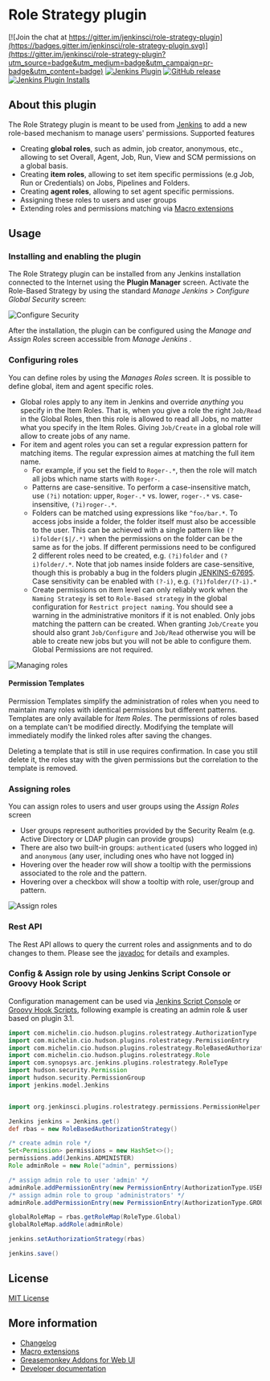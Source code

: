 Role Strategy plugin
====================

[![Join the chat at https://gitter.im/jenkinsci/role-strategy-plugin](https://badges.gitter.im/jenkinsci/role-strategy-plugin.svg)](https://gitter.im/jenkinsci/role-strategy-plugin?utm_source=badge&utm_medium=badge&utm_campaign=pr-badge&utm_content=badge)
[![Jenkins Plugin](https://img.shields.io/jenkins/plugin/v/role-strategy.svg)](https://plugins.jenkins.io/role-strategy)
[![GitHub release](https://img.shields.io/github/release/jenkinsci/role-strategy-plugin.svg?label=changelog)](https://github.com/jenkinsci/role-strategy-plugin/releases/latest)
[![Jenkins Plugin Installs](https://img.shields.io/jenkins/plugin/i/role-strategy.svg?color=blue)](https://plugins.jenkins.io/role-strategy)

## About this plugin

The Role Strategy plugin is meant to be used from [Jenkins](https://jenkins.io) to add a new role-based mechanism to manage users' permissions. 
Supported features

* Creating **global roles**, such as admin, job creator, anonymous, etc., allowing to set Overall, Agent, Job, Run, View and SCM permissions on a global basis.
* Creating **item roles**, allowing to set item specific permissions (e.g Job, Run or Credentials) on Jobs, Pipelines and Folders.
* Creating **agent roles**, allowing to set agent specific permissions.
* Assigning these roles to users and user groups
* Extending roles and permissions matching via [Macro extensions](./docs/MACROS.md)

## Usage

### Installing and enabling the plugin

The Role Strategy plugin can be installed from any Jenkins installation connected to the Internet using the **Plugin Manager** screen.
Activate the Role-Based Strategy by using the standard _Manage Jenkins > Configure Global Security_ screen:

![Configure Security](/docs/images/configureSecurity.png)

After the installation, the plugin can be configured using the _Manage and Assign Roles_ screen accessible from _Manage Jenkins_ .

### Configuring roles

You can define roles by using the _Manages Roles_ screen. It is possible to define global, item and agent specific roles.

* Global roles apply to any item in Jenkins and override *anything* you specify in the Item Roles. That is, when you give a role the
  right `Job/Read` in the Global Roles, then this role is allowed to read all Jobs, no matter what you specify in the Item Roles.
  Giving `Job/Create` in a global role will allow to create jobs of any name.
* For item and agent roles you can set a regular expression pattern for matching items. The regular expression aimes at matching the full item name.
  * For example, if you set the field to `Roger-.*`, then the role will match all jobs which name starts with `Roger-`. 
  * Patterns are case-sensitive. To perform a case-insensitive match, use `(?i)` notation: upper, `Roger-.*` vs. lower, `roger-.*` 
    vs. case-insensitive, `(?i)roger-.*`. 
  * Folders can be matched using expressions like `^foo/bar.*`. To access jobs inside a folder, the folder itself must also be accessible to the
    user. This can be achieved with a single pattern like `(?i)folder($|/.*)` when the permissions on the folder can be the same as for the jobs.
    If different permissions need to be configured 2 different roles need to be created, e.g. `(?i)folder` and `(?i)folder/.*`. Note that job names
    inside folders are case-sensitive, though this is probably a bug in the folders plugin [JENKINS-67695](https://issues.jenkins.io/browse/JENKINS-67695).
    Case sensitivity can be enabled with `(?-i)`, e.g. `(?i)folder/(?-i).*`
  * Create permissions on item level can only reliably work when the `Naming Strategy` is set to `Role-Based strategy` in the global configuration
    for `Restrict project naming`. You should see a warning in the administrative monitors if it is not enabled.
    Only jobs matching the pattern can be created. When granting `Job/Create` you should also grant `Job/Configure` and `Job/Read` otherwise you will
    be able to create new jobs but you will not be able to configure them. Global Permissions are not required.


![Managing roles](/docs/images/manageRoles.png)

#### Permission Templates
Permission Templates simplify the administration of roles when you need to maintain many roles with identical permissions but different patterns.
Templates are only available for _Item Roles_. The permissions of roles based on a template can't be modified directly. Modifying the template will
immediately modify the linked roles after saving the changes.

Deleting a template that is still in use requires confirmation. In case you still delete it, the roles stay with the given permissions but the
correlation to the template is removed.

### Assigning roles

You can assign roles to users and user groups using the _Assign Roles_ screen

* User groups represent authorities provided by the Security Realm (e.g. Active Directory or LDAP plugin can provide groups)
* There are also two built-in groups: `authenticated` (users who logged in) and `anonymous` (any user, including ones who have not logged in)
* Hovering over the header row will show a tooltip with the permissions associated to the role and the pattern.
* Hovering over a checkbox will show a tooltip with role, user/group and pattern.

![Assign roles](/docs/images/assignRoles.png)

### Rest API

The Rest API allows to query the current roles and assignments and to do changes to them.
Please see the [javadoc](https://javadoc.jenkins.io/plugin/role-strategy/com/michelin/cio/hudson/plugins/rolestrategy/RoleBasedAuthorizationStrategy.html) for details and examples.

### Config & Assign role by using Jenkins Script Console or Groovy Hook Script
Configuration management can be used via [Jenkins Script Console](https://www.jenkins.io/doc/book/managing/script-console/) or 
[Groovy Hook Scripts](https://www.jenkins.io/doc/book/managing/groovy-hook-scripts/), following example is creating an admin role & user based on plugin 3.1.

```groovy
import com.michelin.cio.hudson.plugins.rolestrategy.AuthorizationType
import com.michelin.cio.hudson.plugins.rolestrategy.PermissionEntry
import com.michelin.cio.hudson.plugins.rolestrategy.RoleBasedAuthorizationStrategy
import com.michelin.cio.hudson.plugins.rolestrategy.Role
import com.synopsys.arc.jenkins.plugins.rolestrategy.RoleType
import hudson.security.Permission
import hudson.security.PermissionGroup
import jenkins.model.Jenkins


import org.jenkinsci.plugins.rolestrategy.permissions.PermissionHelper

Jenkins jenkins = Jenkins.get()
def rbas = new RoleBasedAuthorizationStrategy()

/* create admin role */
Set<Permission> permissions = new HashSet<>();
permissions.add(Jenkins.ADMINISTER)
Role adminRole = new Role("admin", permissions)

/* assign admin role to user 'admin' */
adminRole.addPermissionEntry(new PermissionEntry(AuthorizationType.USER, 'admin'))
/* assign admin role to group 'administrators' */
adminRole.addPermissionEntry(new PermissionEntry(AuthorizationType.GROUP, 'administrators'))

globalRoleMap = rbas.getRoleMap(RoleType.Global)
globalRoleMap.addRole(adminRole)

jenkins.setAuthorizationStrategy(rbas)

jenkins.save()
```
## License

[MIT License](./LICENSE.md)

## More information

* [Changelog](https://github.com/jenkinsci/role-strategy-plugin/releases)
* [Macro extensions](./docs/MACROS.md)
* [Greasemonkey Addons for Web UI](./docs/USERSCRIPTS.md)
* [Developer documentation](./docs/DEVELOPER.md)
